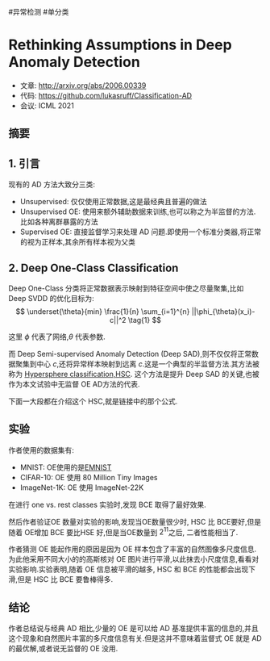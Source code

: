 #异常检测 
#单分类

# Rethinking Assumptions in Deep Anomaly Detection
- 文章: <http://arxiv.org/abs/2006.00339>
- 代码: <https://github.com/lukasruff/Classification-AD>
- 会议: ICML 2021

## 摘要

## 1. 引言
现有的 AD 方法大致分三类:
- Unsupervised: 仅仅使用正常数据,这是最经典且普遍的做法
- Unsupervised OE: 使用来额外辅助数据来训练,也可以称之为半监督的方法.比如各种离群暴露的方法
- Supervised OE: 直接监督学习来处理 AD 问题.即使用一个标准分类器,将正常的视为正样本,其余所有样本视为父类

## 2. Deep One-Class Classification
Deep One-Class 分类将正常数据表示映射到特征空间中使之尽量聚集,比如 Deep SVDD 的优化目标为:
$$
\underset{\theta}{min} \frac{1}{n} \sum_{i=1}^{n} ||\phi_{\theta}(x_i)-c||^2  \tag{1}
$$

这里 $\phi$ 代表了网络,$\theta$ 代表参数.

而 Deep Semi-supervised Anomaly Detection (Deep SAD),则不仅仅将正常数据聚集到中心 $c$,还将异常样本映射到远离 $c$.这是一个典型的半监督方法.其方法被称为 [Hypersphere classification,HSC](Explainable%20Deep%20One-Class%20Classification.md#^a639b1). 这个方法是提升 Deep SAD 的关键,也被作为本文试验中无监督 OE AD方法的代表.

下面一大段都在介绍这个 HSC,就是链接中的那个公式.

## 实验
作者使用的数据集有:
- MNIST: OE使用的是[EMNIST](https://zhuanlan.zhihu.com/p/55045479)
- CIFAR-10: OE 使用 80 Million Tiny Images
- ImageNet-1K: OE 使用 ImageNet-22K 

在进行 one vs. rest classes 实验时,发现 BCE 取得了最好效果.

然后作者验证OE 数量对实验的影响,发现当OE数量很少时, HSC 比 BCE要好,但是随着 OE增加 BCE 要比HSE 好,但是当OE数量到 $2^{11}$之后, 二者性能相当了.

作者猜测 OE 能起作用的原因是因为 OE 样本包含了丰富的自然图像多尺度信息.为此他采用不同大小的的高斯核对 OE 图片进行平滑,以此抹去小尺度信息,看看对实验影响.实验表明,随着 OE 信息被平滑的越多, HSC 和 BCE 的性能都会出现下滑,但是 HSC 比 BCE 要鲁棒得多.

## 结论
作者总结说与经典 AD 相比,少量的 OE 是可以给 AD 基准提供丰富的信息的,并且这个现象和自然图片丰富的多尺度信息有关.但是这并不意味着监督式 OE 就是 AD 的最优解,或者说无监督的 OE 没用.

